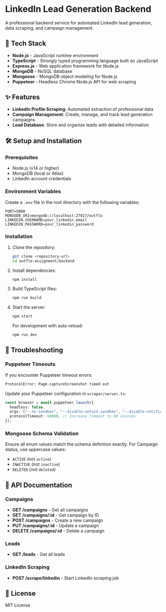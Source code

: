# LinkedIn Lead Generation Backend

A professional backend service for automated LinkedIn lead generation, data scraping, and campaign management.

## 🚀 Tech Stack

- **Node.js** - JavaScript runtime environment
- **TypeScript** - Strongly typed programming language built on JavaScript
- **Express.js** - Web application framework for Node.js
- **MongoDB** - NoSQL database
- **Mongoose** - MongoDB object modeling for Node.js
- **Puppeteer** - Headless Chrome Node.js API for web scraping

## ✨ Features

- **LinkedIn Profile Scraping**: Automated extraction of professional data
- **Campaign Management**: Create, manage, and track lead generation campaigns
- **Lead Database**: Store and organize leads with detailed information

## 🛠️ Setup and Installation

### Prerequisites

- Node.js (v14 or higher)
- MongoDB (local or Atlas)
- LinkedIn account credentials

### Environment Variables

Create a `.env` file in the root directory with the following variables:

```
PORT=5000
MONGODB_URI=mongodb://localhost:27017/outflo
LINKEDIN_USERNAME=your_linkedin_email
LINKEDIN_PASSWORD=your_linkedin_password
```

### Installation

1. Clone the repository:

   ```bash
   git clone <repository-url>
   cd outflo-assignment/backend
   ```

2. Install dependencies:

   ```bash
   npm install
   ```

3. Build TypeScript files:

   ```bash
   npm run build
   ```

4. Start the server:

   ```bash
   npm start
   ```

   For development with auto-reload:

   ```bash
   npm run dev
   ```

## 🔧 Troubleshooting

### Puppeteer Timeouts

If you encounter Puppeteer timeout errors:

```bash
ProtocolError: Page.captureScreenshot timed out
```

Update your Puppeteer configuration in `scraper/server.ts`:

```typescript
const browser = await puppeteer.launch({
  headless: false,
  args: ["--no-sandbox", "--disable-setuid-sandbox", "--disable-notifications"],
  protocolTimeout: 60000, // Increase timeout to 60 seconds
});
```

### Mongoose Schema Validation

Ensure all enum values match the schema definition exactly. For Campaign status, use uppercase values:

- `ACTIVE` (not `active`)
- `INACTIVE` (not `inactive`)
- `DELETED` (not `deleted`)

## 📝 API Documentation

### Campaigns

- **GET /campaigns** - Get all campaigns
- **GET /campaigns/:id** - Get campaign by ID
- **POST /campaigns** - Create a new campaign
- **PUT /campaigns/:id** - Update a campaign
- **DELETE /campaigns/:id** - Delete a campaign

### Leads

- **GET /leads** - Get all leads

### LinkedIn Scraping

- **POST /scrape/linkedin** - Start LinkedIn scraping job

## 📄 License

MIT License
